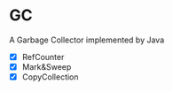 # GC
A Garbage Collector implemented by Java  
 - [x] RefCounter  
 - [x] Mark&Sweep  
 - [x] CopyCollection  
